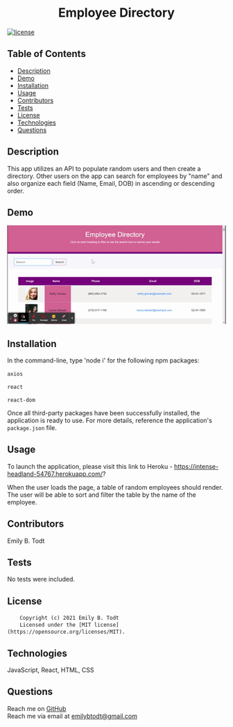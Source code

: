 <h1 align="center">Employee Directory</h1>

  [![license](https://img.shields.io/static/v1?label=license&message=MIT&color=yellow)](https://opensource.org/licenses/MIT)


## Table of Contents

  - [Description](#description)
  - [Demo](#demo)
  - [Installation](#installation)
  - [Usage](#usage)
  - [Contributors](#contributors)
  - [Tests](#tests)
  - [License](#license)
  - [Technologies](#technologies)
  - [Questions](#questions)

  
  ## Description
  This app utilizes an API to populate random users and then create a directory. Other users on the app can search for employees by "name" and also organize each field (Name, Email, DOB) in ascending or descending order.

  ## Demo

  ![Application Preview](public/assets/EmployeeDirectory.gif)
  

  ## Installation
 In the command-line, type 'node i' for the following npm packages:
 ``` 
 axios
  ```
 ``` 
 react
 ```
 ``` 
 react-dom
  ```

  Once all third-party packages have been successfully installed, the application is ready to use. For more details, reference the application's ```package.json``` file.

  ## Usage
  To launch the application, please visit this link to Heroku - https://intense-headland-54767.herokuapp.com/?
  
  When the user loads the page, a table of random employees should render. The user will be able to sort and filter the table by the name of the employee.


  ## Contributors
  Emily B. Todt

  ## Tests
  
  No tests were included.

  ## License
  
        Copyright (c) 2021 Emily B. Todt 
        Licensed under the [MIT license](https://opensource.org/licenses/MIT).
      

  ## Technologies
  JavaScript, React, HTML, CSS

  ## Questions
  Reach me on [GitHub](https://www.github.com/todtsies)  
  Reach me via email at <emilybtodt@gmail.com>
